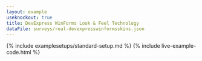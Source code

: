 ```yaml
---
layout: example
useknockout: true
title: DevExpress WinForms Look & Feel Technology
dataFile: surveys/real-devexpresswinformsskins.json
---
```


{% include examplesetups/standard-setup.md %}
{% include live-example-code.html %}